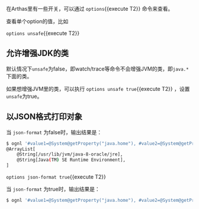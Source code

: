 在Arthas里有一些开关，可以通过 `options`{{execute T2}} 命令来查看。


查看单个option的值，比如

`options unsafe`{{execute T2}}


## 允许增强JDK的类

默认情况下`unsafe`为false，即watch/trace等命令不会增强JVM的类，即`java.*`下面的类。

如果想增强JVM里的类，可以执行 `options unsafe true`{{execute T2}} ，设置`unsafe`为true。


## 以JSON格式打印对象

当 `json-format` 为false时，输出结果是：

```bash
$ ognl '#value1=@System@getProperty("java.home"), #value2=@System@getProperty("java.runtime.name"), {#value1, #value2}'
@ArrayList[
    @String[/usr/lib/jvm/java-8-oracle/jre],
    @String[Java(TM) SE Runtime Environment],
]
```

`options json-format true`{{execute T2}}

当 `json-format` 为true时，输出结果是：

```bash
$ ognl '#value1=@System@getProperty("java.home"), #value2=@System@getProperty("java.runtime.name"), {#v["/usr/lib/jvm/java-8-oracle/jre","Java(TM) SE Runtime Environment"]
```